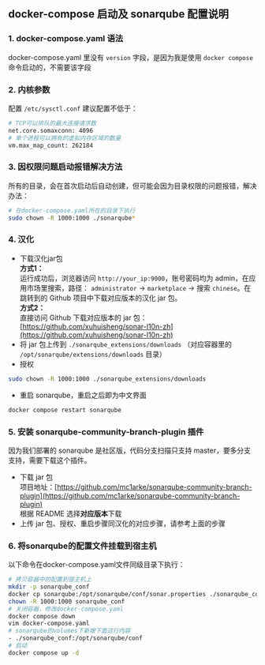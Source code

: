 ## docker-compose 启动及 sonarqube 配置说明
### 1. docker-compose.yaml 语法
docker-compose.yaml 里没有 `version` 字段，是因为我是使用 `docker compose` 命令启动的，不需要该字段 
### 2. 内核参数
配置 `/etc/sysctl.conf` 建议配置不低于：
```bash
# TCP可以排队的最大连接请求数
net.core.somaxconn: 4096
# 单个进程可以拥有的虚拟内存区域的数量
vm.max_map_count: 262184
```
### 3. 因权限问题启动报错解决方法
所有的目录，会在首次启动后自动创建，但可能会因为目录权限的问题报错，解决办法：
```bash
# 在docker-compose.yaml所在的目录下执行
sudo chown -R 1000:1000 ./sonarqube*
```
### 4. 汉化
- 下载汉化jar包  
**方式1：**  
运行成功后，浏览器访问 `http://your_ip:9000`，账号密码均为 admin，在应用市场里搜索，路径： `administrator` -> `marketplace` -> 搜索 `chinese`。在跳转到的 Github 项目中下载对应版本的汉化 jar 包。  
**方式2：**  
直接访问 Github 下载对应版本的 jar 包：[https://github.com/xuhuisheng/sonar-l10n-zh](https://github.com/xuhuisheng/sonar-l10n-zh)  
- 将 jar 包上传到 `./sonarqube_extensions/downloads` （对应容器里的 `/opt/sonarqube/extensions/downloads` 目录）  
- 授权
```bash
sudo chown -R 1000:1000 ./sonarqube_extensions/downloads
```
- 重启 sonarqube，重启之后即为中文界面
```bash
docker compose restart sonarqube
```

### 5. 安装 sonarqube-community-branch-plugin 插件
因为我们部署的 sonarqube 是社区版，代码分支扫描只支持 master，要多分支支持，需要下载这个插件。
- 下载 jar 包  
项目地址：[https://github.com/mc1arke/sonarqube-community-branch-plugin](https://github.com/mc1arke/sonarqube-community-branch-plugin)  
根据 README 选择**对应版本**下载  
- 上传 jar 包、授权、重启步骤同汉化的对应步骤，请参考上面的步骤  
### 6. 将sonarqube的配置文件挂载到宿主机
以下命令在docker-compose.yaml文件同级目录下执行：
```bash
# 拷贝容器中的配置到宿主机上
mkdir -p sonarqube_conf
docker cp sonarqube:/opt/sonarqube/conf/sonar.properties ./sonarqube_conf/sonar.properties
chown -R 1000:1000 sonarqube_conf
# 关闭容器，修改docker-compose.yaml
docker compose down
vim docker-compose.yaml
# sonarqube的volumes下新增下面这行内容
- ./sonarqube_conf:/opt/sonarqube/conf
# 启动
docker compose up -d
```